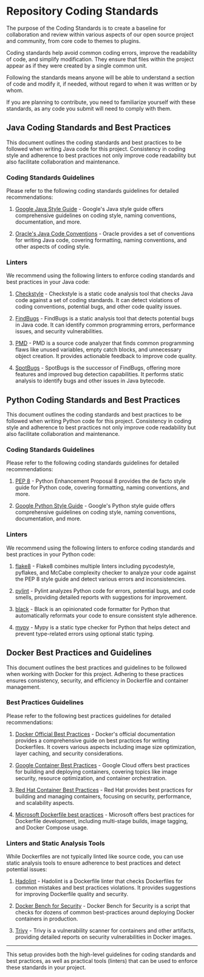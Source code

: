 # Repository Coding Standards

The purpose of the Coding Standards is to create a baseline for collaboration and review within various aspects of our open source project and community, from core code to themes to plugins.

Coding standards help avoid common coding errors, improve the readability of code, and simplify modification. They ensure that files within the project appear as if they were created by a single common unit.

Following the standards means anyone will be able to understand a section of code and modify it, if needed, without regard to when it was written or by whom.

If you are planning to contribute, you need to familiarize yourself with these standards, as any code you submit will need to comply with them.

## Java Coding Standards and Best Practices

This document outlines the coding standards and best practices to be followed when writing Java code for this project. Consistency in coding style and adherence to best practices not only improve code readability but also facilitate collaboration and maintenance.

### Coding Standards Guidelines

Please refer to the following coding standards guidelines for detailed recommendations:

1. [Google Java Style Guide](https://google.github.io/styleguide/javaguide.html) - Google's Java style guide offers comprehensive guidelines on coding style, naming conventions, documentation, and more.

2. [Oracle's Java Code Conventions](https://www.oracle.com/java/technologies/javase/codeconventions-contents.html) - Oracle provides a set of conventions for writing Java code, covering formatting, naming conventions, and other aspects of coding style.

### Linters

We recommend using the following linters to enforce coding standards and best practices in your Java code:

1. [Checkstyle](https://checkstyle.org/) - Checkstyle is a static code analysis tool that checks Java code against a set of coding standards. It can detect violations of coding conventions, potential bugs, and other code quality issues.

2. [FindBugs](http://findbugs.sourceforge.net/) - FindBugs is a static analysis tool that detects potential bugs in Java code. It can identify common programming errors, performance issues, and security vulnerabilities.

3. [PMD](https://pmd.github.io/) - PMD is a source code analyzer that finds common programming flaws like unused variables, empty catch blocks, and unnecessary object creation. It provides actionable feedback to improve code quality.

4. [SpotBugs](https://spotbugs.github.io/) - SpotBugs is the successor of FindBugs, offering more features and improved bug detection capabilities. It performs static analysis to identify bugs and other issues in Java bytecode.

## Python Coding Standards and Best Practices

This document outlines the coding standards and best practices to be followed when writing Python code for this project. Consistency in coding style and adherence to best practices not only improve code readability but also facilitate collaboration and maintenance.

### Coding Standards Guidelines

Please refer to the following coding standards guidelines for detailed recommendations:

1. [PEP 8](https://pep8.org/) - Python Enhancement Proposal 8 provides the de facto style guide for Python code, covering formatting, naming conventions, and more.

2. [Google Python Style Guide](https://google.github.io/styleguide/pyguide.html) - Google's Python style guide offers comprehensive guidelines on coding style, naming conventions, documentation, and more.

### Linters

We recommend using the following linters to enforce coding standards and best practices in your Python code:

1. [flake8](https://flake8.pycqa.org/en/latest/) - Flake8 combines multiple linters including pycodestyle, pyflakes, and McCabe complexity checker to analyze your code against the PEP 8 style guide and detect various errors and inconsistencies.

2. [pylint](https://pylint.pycqa.org/) - Pylint analyzes Python code for errors, potential bugs, and code smells, providing detailed reports with suggestions for improvement.

3. [black](https://black.readthedocs.io/en/stable/) - Black is an opinionated code formatter for Python that automatically reformats your code to ensure consistent style adherence.

4. [mypy](http://mypy-lang.org/) - Mypy is a static type checker for Python that helps detect and prevent type-related errors using optional static typing.


## Docker Best Practices and Guidelines

This document outlines the best practices and guidelines to be followed when working with Docker for this project. Adhering to these practices ensures consistency, security, and efficiency in Dockerfile and container management.

### Best Practices Guidelines

Please refer to the following best practices guidelines for detailed recommendations:

1. [Docker Official Best Practices](https://docs.docker.com/develop/develop-images/dockerfile_best-practices/) - Docker's official documentation provides a comprehensive guide on best practices for writing Dockerfiles. It covers various aspects including image size optimization, layer caching, and security considerations.

2. [Google Container Best Practices](https://cloud.google.com/solutions/best-practices-for-building-containers) - Google Cloud offers best practices for building and deploying containers, covering topics like image security, resource optimization, and container orchestration.

3. [Red Hat Container Best Practices](https://www.redhat.com/en/topics/containers/container-best-practices) - Red Hat provides best practices for building and managing containers, focusing on security, performance, and scalability aspects.

4. [Microsoft Dockerfile best practices](https://docs.microsoft.com/en-us/dotnet/architecture/microservices/docker-application-development-process/docker-app-development-workflow) - Microsoft offers best practices for Dockerfile development, including multi-stage builds, image tagging, and Docker Compose usage.

### Linters and Static Analysis Tools

While Dockerfiles are not typically linted like source code, you can use static analysis tools to ensure adherence to best practices and detect potential issues:

1. [Hadolint](https://github.com/hadolint/hadolint) - Hadolint is a Dockerfile linter that checks Dockerfiles for common mistakes and best practices violations. It provides suggestions for improving Dockerfile quality and security.

2. [Docker Bench for Security](https://github.com/docker/docker-bench-security) - Docker Bench for Security is a script that checks for dozens of common best-practices around deploying Docker containers in production.

3. [Trivy](https://github.com/aquasecurity/trivy) - Trivy is a vulnerability scanner for containers and other artifacts, providing detailed reports on security vulnerabilities in Docker images.

---

This setup provides both the high-level guidelines for coding standards and best practices, as well as practical tools (linters) that can be used to enforce these standards in your project.

